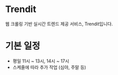 # Trendit
웹 크롤링 기반 실시간 트렌드 제공 서비스, Trendit입니다.

# 기본 일정
 * 평일 11시 ~ 13시, 14시 ~ 17시
 * 스케줄에 따라 추가 작업 (심야, 주말 등)
